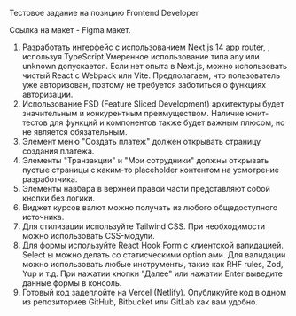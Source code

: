 Тестовое задание на позицию Frontend Developer

Ссылка на макет - Figma макет.

1. Разработать интерфейс с использованием Next.js 14 app router, , используя TypeScript.Умеренное использование типа any или unknown допускается. Если нет опыта в Next.js, можно использовать чистый React с Webpack или Vite. Предполагаем, что пользователь уже авторизован, поэтому не требуется заботиться о функциях авторизации.
2. Использование FSD (Feature Sliced Development) архитектуры будет значительным и конкурентным преимуществом. Наличие юнит-тестов для функций и компонентов также будет важным плюсом, но не является обязательным.
3. Элемент меню "Создать платеж" должен открывать страницу создания платежа.
4. Элементы "Транзакции" и "Мои сотрудники" должны открывать пустые страницы с каким-то placeholder контентом на усмотрение разработчика.
5. Элементы навбара в верхней правой части представляют собой кнопки без логики.
6. Виджет курсов валют можно получать из любого общедоступного источника.
7. Для стилизации используйте Tailwind CSS. При необходимости можно использовать CSS-модули.
8. Для формы используйте React Hook Form с клиентской валидацией. Select ы можно делать со статисческими option ами.  Для валидации можно использовать любые инструменты, такие как RHF rules, Zod, Yup и т.д. При нажатии кнопки "Далее" или нажатии Enter выведите данные формы в консоль.
9. Готовый код задеплойте на Vercel (Netlify). Опубликуйте код в одном из репозиториев GitHub, Bitbucket или GitLab как вам удобно.